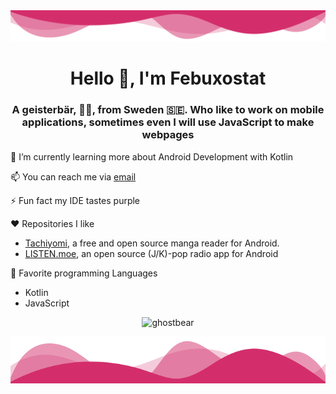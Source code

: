 <img src="./assets/top.svg" alt="ghostbear" />

<h1 align="center">Hello 👋, I'm Febuxostat</h1>
<h3 align="center">A geisterbär, 👻🐻, from Sweden 🇸🇪. Who like to work on mobile applications, sometimes even I will use JavaScript to make webpages</h3>

🌱 I’m currently learning more about Android Development with Kotlin

📫 You can reach me via [email](mailto:mail@ghostbear.me)

⚡ Fun fact my IDE tastes purple

❤ Repositories I like
- [Tachiyomi](https://github.com/tachiyomiorg/tachiyomi), a free and open source manga reader for Android.
- [LISTEN.moe](https://github.com/LISTEN-moe/android-app), an open source (J/K)-pop radio app for Android

💾 Favorite programming Languages
- Kotlin
- JavaScript

<div>
	<p align="center">
		<img src="https://github-readme-stats.vercel.app/api?username=ghostbear&show_icons=true&locale=en&title_color=D32E6B&icon_color=D32E6B" alt="ghostbear" />
	</p>
</div>

<img style="height: 75px; width: 100%" src="./assets/bottom.svg" alt="ghostbear" />

<!--
**GHOSTBEAR/GHOSTBEAR** is a ✨ _special_ ✨ repository because its `README.md` (this file) appears on your GitHub profile.
Here are some ideas to get you started:
- 🔭 I’m currently working on ...
- 🌱 I’m currently learning ...
- 👯 I’m looking to collaborate on ...
- 🤔 I’m looking for help with ...
- 💬 Ask me about ...
- 📫 How to reach me: ...
- 😄 Pronouns: ...
- ⚡ Fun fact: ...
-->
